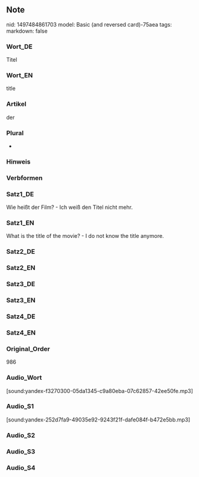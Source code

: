 ## Note
nid: 1497484861703
model: Basic (and reversed card)-75aea
tags: 
markdown: false

### Wort_DE
Titel

### Wort_EN
title

### Artikel
der

### Plural
-

### Hinweis


### Verbformen


### Satz1_DE
Wie heißt der Film? - Ich weiß den Titel nicht mehr.

### Satz1_EN
What is the title of the movie? - I do not know the title anymore.

### Satz2_DE


### Satz2_EN


### Satz3_DE


### Satz3_EN


### Satz4_DE


### Satz4_EN


### Original_Order
986

### Audio_Wort
[sound:yandex-f3270300-05da1345-c9a80eba-07c62857-42ee50fe.mp3]

### Audio_S1
[sound:yandex-252d7fa9-49035e92-9243f21f-dafe084f-b472e5bb.mp3]

### Audio_S2


### Audio_S3


### Audio_S4


